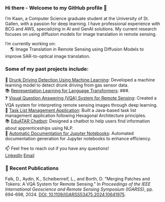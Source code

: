 ### Hi there - Welcome to my GitHub profile 👋

I’m Kaan, a Computer Science graduate student at the University of St. Gallen, with a passion for deep learning. I have professional experience with BCG and AWS, specializing in AI and GenAI solutions. My current research focuses on using diffusion models for image translation in remote sensing.

I’m currently working on: <br>
&nbsp;&nbsp;&nbsp; 🌎 Image Translation in Remote Sensing using Diffusion Models to improve SAR-to-optical image translation.

### Some of my past projects include:
🍺 [Drunk Driving Detection Using Machine Learning](https://github.com/kaaydin/drunk-driving-detection): Developed a machine learning model to detect drunk driving from gas sensor data. <br>
📚 [Representation Learning for Language Transformers](https://github.com/kaaydin/representation-learning-language-transformers): ###. <br>
❓ [Visual Question Answering (VQA) System for Remote Sensing](https://github.com/kaaydin/vqa-remote-sensing): Created a VQA system for interpreting remote sensing images through deep learning. <br>
📑 [Task List Management Application](https://github.com/kaaydin/tapas): Built a Java-based task list management application following Hexagonal Architecture principles. <br>
📚 [EduATAR Chatbot](https://github.com/kaaydin/eduatar-chatbot): Designed a chatbot to help users find information about apprenticeships using NLP. <br>
📓 [Automatic Documentation for Jupyter Notebooks](https://github.com/kaaydin/automatic-notebook-documentation): Automated documentation generation for Jupyter notebooks to enhance efficiency. <br>

📫 Feel free to reach out if you have any questions! <br>
[LinkedIn](https://www.linkedin.com/in/kaanaydin) 
[Email](mailto:kaan.aydin@example.com)

### 📄 Recent Publications
Falk, D., Aydin, K., Scheibenreif, L., and Borth, D. "Merging Patches and Tokens: A VQA System for Remote Sensing." In *Proceedings of the IEEE International Geoscience and Remote Sensing Symposium (IGARSS)*, pp. 694-698, 2024. [DOI: 10.1109/IGARSS53475.2024.10641975](https://ieeexplore.ieee.org/document/10641975).
